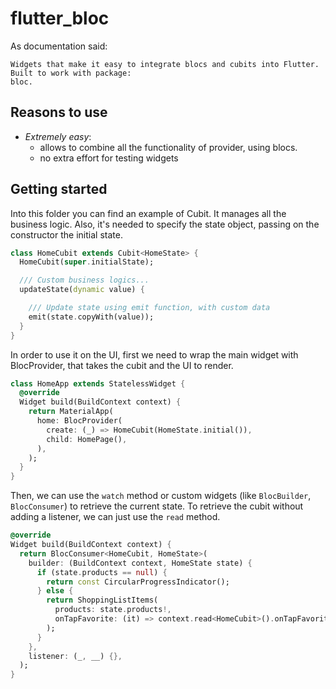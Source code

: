 # flutter_bloc

As documentation said:

```
Widgets that make it easy to integrate blocs and cubits into Flutter. Built to work with package:
bloc.
```

## Reasons to use

- *Extremely easy*:
    - allows to combine all the functionality of provider, using blocs.
    - no extra effort for testing widgets

## Getting started

Into this folder you can find an example of Cubit. It manages all the business logic. Also, it's
needed to specify the state object, passing on the constructor the initial state.

```dart
class HomeCubit extends Cubit<HomeState> {
  HomeCubit(super.initialState);

  /// Custom business logics...
  updateState(dynamic value) {

    /// Update state using emit function, with custom data
    emit(state.copyWith(value));
  }
}
```

In order to use it on the UI, first we need to wrap the main widget with BlocProvider, that takes
the cubit and the UI to render.

```dart
class HomeApp extends StatelessWidget {
  @override
  Widget build(BuildContext context) {
    return MaterialApp(
      home: BlocProvider(
        create: (_) => HomeCubit(HomeState.initial()),
        child: HomePage(),
      ),
    );
  }
}
```

Then, we can use the `watch` method or custom widgets (like `BlocBuilder`, `BlocConsumer`) to
retrieve the current state. To retrieve the cubit without adding a listener, we can just use
the `read` method.

```dart
@override
Widget build(BuildContext context) {
  return BlocConsumer<HomeCubit, HomeState>(
    builder: (BuildContext context, HomeState state) {
      if (state.products == null) {
        return const CircularProgressIndicator();
      } else {
        return ShoppingListItems(
          products: state.products!,
          onTapFavorite: (it) => context.read<HomeCubit>().onTapFavorite(it),
        );
      }
    },
    listener: (_, __) {},
  );
}
```